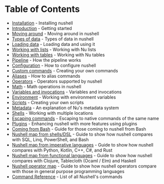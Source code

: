 # Table of Contents

- [Installation](installation.md) - Installing nushell
- [Introduction](introduction.md) - Getting started
- [Moving around](moving_around.md) - Moving around in nushell
- [Types of data](types_of_data.md) - Types of data in nushell
- [Loading data](loading_data.md) - Loading data and using it
- [Working with lists](working_with_lists.md) - Working with Nu lists
- [Working with tables](working_with_tables.md) - Working with Nu tables
- [Pipeline](pipeline.md) - How the pipeline works
- [Configuration](configuration.md) - How to configure nushell
- [Custom commands](custom_commands.md) - Creating your own commands
- [Aliases](aliases.md) - How to alias commands
- [Operators](operators.md) - Operators supported by nushell
- [Math](math.md) - Math operations in nushell
- [Variables and invocations](variables_and_invocations.md) - Variables and invocations
- [Environment](environment.md) - Working with environment variables
- [Scripts](scripts.md) - Creating your own scripts
- [Metadata](metadata.md) - An explanation of Nu's metadata system
- [Shells](shells_in_shells.md) - Working with multiple locations
- [Escaping commands](escaping.md) - Escaping to native commands of the same name
- [Plugins](plugins.md) - Enhancing nushell with more features using plugins
- [Coming from Bash](coming_from_bash.md) - Guide for those coming to nushell from Bash
- [Nushell map from shells/DSL](nushell_map.md) - Guide to show how nushell compares with SQL, Linq, PowerShell, and Bash
- [Nushell map from imperative languages](nushell_map_imperative.md) - Guide to show how nushell compares with Python, Kotlin, C++, C#, and Rust
- [Nushell map from functional languages](nushell_map_functional.md) - Guide to show how nushell compares with Clojure, Tablecloth (Ocaml / Elm) and Haskell
- [Nushell operator map](nushell_operator_map.md) - Guide to show how nushell operators compare with those in general purpose programming languages
- [Command Reference](command_reference.md) - List of all Nushell's commands

